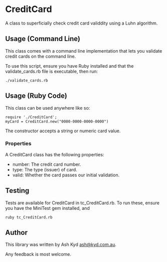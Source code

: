 # CreditCard
A class to superficially check credit card validdity using a Luhn
algorithm.

## Usage (Command Line)
This class comes with a command line implementation that lets you
validate credit cards on the command line.

To use this script, ensure you have Ruby installed and that the
validate_cards.rb file is executable, then run:

	./validate_cards.rb

## Usage (Ruby Code)
This class can be used anywhere like so:

    require './CreditCard';
    myCard = CreditCard.new("0000-0000-0000-0000")

The constructor accepts a string or numeric card value.

### Properties
A CreditCard class has the following properties:

* number: The credit card number.
* type: The type (issuer) of card.
* valid: Whether the card passes our initial validation.

## Testing
Tests are available for CreditCard in tc_CreditCard.rb. To run these,
ensure you have the MiniTest gem installed, and 

    ruby tc_CreditCard.rb

## Author
This library was written by Ash Kyd <ash@kyd.com.au>.

Any feedback is most welcome.
